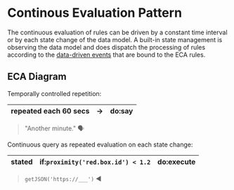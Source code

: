 # Continous Evaluation Pattern

The continuous evaluation of rules can be driven by a constant time interval or by each state change of the data model. A built-in state management is observing the data model and does dispatch the processing of rules according to the [data-driven events](../eca/events.md#data-driven-events) that are bound to the ECA rules.

## ECA Diagram

Temporally controlled repetition:

| repeated each 60 secs	| →	| do:say | 
|---|---|---|
> "Another minute." 🗣


Continuous query as repeated evaluation on each state change:

| stated	| if:`proximity('red.box.id') < 1.2` | do:execute | 
|---|---|---|
> `getJSON('https://___')` ◀
